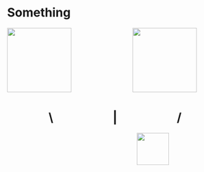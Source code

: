 
<h1 aligh="center">Something</h1>





<p>
  <pre align="center"><img src="https://skillicons.dev/icons?i=py"width="150" height="150" >                 <img src="https://skillicons.dev/icons?i=unity"width="150" height="150" >                         <img src="https://skillicons.dev/icons?i=cpp"width="150" height="150" ></pre>
  <h1 align="center">\&nbsp&nbsp&nbsp&nbsp&nbsp&nbsp&nbsp&nbsp&nbsp&nbsp&nbsp&nbsp&nbsp&nbsp&nbsp&nbsp&nbsp&nbsp&nbsp&nbsp&nbsp|&nbsp&nbsp&nbsp&nbsp&nbsp&nbsp&nbsp&nbsp&nbsp&nbsp&nbsp&nbsp&nbsp&nbsp&nbsp&nbsp&nbsp&nbsp&nbsp&nbsp&nbsp/</h1>

<pre align="center">                     <img src="https://skillicons.dev/icons?i=blender" width="75" height="75"></pre>
</p>


<!--
**ArhanCrane/ArhanCrane** is a ✨ _special_ ✨ repository because its `README.md` (this file) appears on your GitHub profile.

Here are some ideas to get you started:

- 🔭 I’m currently working on ...
- 🌱 I’m currently learning ...
- 👯 I’m looking to collaborate on ...
- 🤔 I’m looking for help with ...
- 💬 Ask me about ...
- 📫 How to reach me: ...
- 😄 Pronouns: ...
- ⚡ Fun fact: ...
-->
